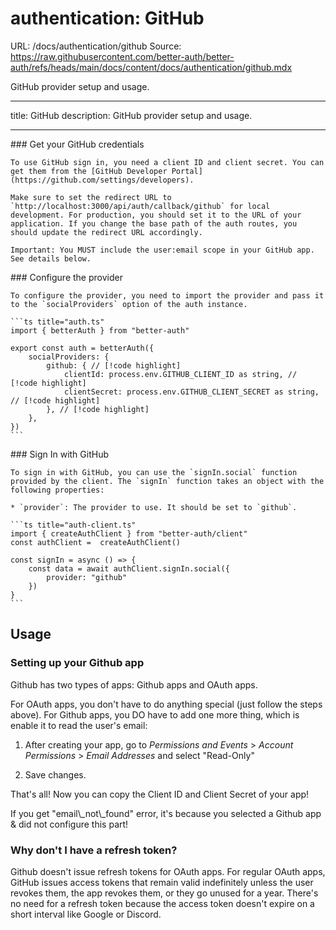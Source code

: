 # authentication: GitHub

URL: /docs/authentication/github
Source: https://raw.githubusercontent.com/better-auth/better-auth/refs/heads/main/docs/content/docs/authentication/github.mdx

GitHub provider setup and usage.

---

title: GitHub
description: GitHub provider setup and usage.

---

<Steps>
  <Step>
    ### Get your GitHub credentials

    To use GitHub sign in, you need a client ID and client secret. You can get them from the [GitHub Developer Portal](https://github.com/settings/developers).

    Make sure to set the redirect URL to `http://localhost:3000/api/auth/callback/github` for local development. For production, you should set it to the URL of your application. If you change the base path of the auth routes, you should update the redirect URL accordingly.

    Important: You MUST include the user:email scope in your GitHub app. See details below.

  </Step>

  <Step>
    ### Configure the provider

    To configure the provider, you need to import the provider and pass it to the `socialProviders` option of the auth instance.

    ```ts title="auth.ts"
    import { betterAuth } from "better-auth"

    export const auth = betterAuth({
        socialProviders: {
            github: { // [!code highlight]
                clientId: process.env.GITHUB_CLIENT_ID as string, // [!code highlight]
                clientSecret: process.env.GITHUB_CLIENT_SECRET as string, // [!code highlight]
            }, // [!code highlight]
        },
    })
    ```

  </Step>

  <Step>
    ### Sign In with GitHub

    To sign in with GitHub, you can use the `signIn.social` function provided by the client. The `signIn` function takes an object with the following properties:

    * `provider`: The provider to use. It should be set to `github`.

    ```ts title="auth-client.ts"
    import { createAuthClient } from "better-auth/client"
    const authClient =  createAuthClient()

    const signIn = async () => {
        const data = await authClient.signIn.social({
            provider: "github"
        })
    }
    ```

  </Step>
</Steps>

## Usage

### Setting up your Github app

Github has two types of apps: Github apps and OAuth apps.

For OAuth apps, you don't have to do anything special (just follow the steps above). For Github apps, you DO have to add one more thing, which is enable it to read the user's email:

1. After creating your app, go to _Permissions and Events_ > _Account Permissions_ > _Email Addresses_ and select "Read-Only"

2. Save changes.

That's all! Now you can copy the Client ID and Client Secret of your app!

<Callout>
  If you get "email\_not\_found" error, it's because you selected a Github app & did not configure this part!
</Callout>

### Why don't I have a refresh token?

Github doesn't issue refresh tokens for OAuth apps. For regular OAuth apps,
GitHub issues access tokens that remain valid indefinitely unless the user revokes them,
the app revokes them, or they go unused for a year.
There's no need for a refresh token because the access token doesn't expire on a short interval like Google or Discord.
